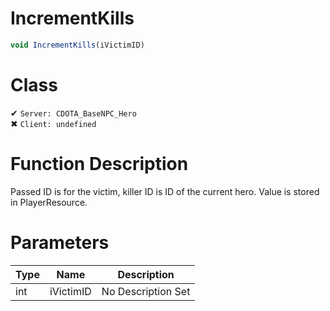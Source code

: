 # IncrementKills
```js
void IncrementKills(iVictimID)
```
# Class
✔ `Server: CDOTA_BaseNPC_Hero`  
✖ `Client: undefined`  

# Function Description
Passed ID is for the victim, killer ID is ID of the current hero.  Value is stored in PlayerResource.
# Parameters
Type|Name|Description
--|--|--
int|iVictimID|No Description Set
